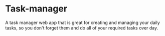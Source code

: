 # Task-manager
A task manager web app that is great for creating and managing your daily tasks, so you don't forget them and do all of your required tasks over day.
